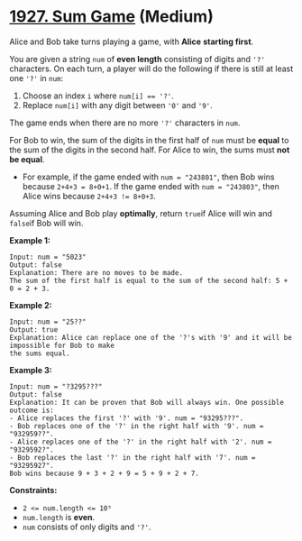 # [1927. Sum Game][link] (Medium)

[link]: https://leetcode.cn/problems/sum-game/

Alice and Bob take turns playing a game, with **Alice** **starting first**.

You are given a string `num` of **even length** consisting of digits and `'?'` characters. On each
turn, a player will do the following if there is still at least one `'?'` in `num`:

1. Choose an index `i` where `num[i] == '?'`.
2. Replace `num[i]` with any digit between `'0'` and `'9'`.

The game ends when there are no more `'?'` characters in `num`.

For Bob to win, the sum of the digits in the first half of `num` must be **equal** to the sum of the
digits in the second half. For Alice to win, the sums must **not be equal**.

- For example, if the game ended with `num = "243801"`, then Bob wins because `2+4+3 = 8+0+1`. If the
game ended with `num = "243803"`, then Alice wins because `2+4+3 != 8+0+3`.

Assuming Alice and Bob play **optimally**, return `true`if Alice will win and  `false`if Bob will
win.

**Example 1:**

```
Input: num = "5023"
Output: false
Explanation: There are no moves to be made.
The sum of the first half is equal to the sum of the second half: 5 + 0 = 2 + 3.
```

**Example 2:**

```
Input: num = "25??"
Output: true
Explanation: Alice can replace one of the '?'s with '9' and it will be impossible for Bob to make
the sums equal.
```

**Example 3:**

```
Input: num = "?3295???"
Output: false
Explanation: It can be proven that Bob will always win. One possible outcome is:
- Alice replaces the first '?' with '9'. num = "93295???".
- Bob replaces one of the '?' in the right half with '9'. num = "932959??".
- Alice replaces one of the '?' in the right half with '2'. num = "9329592?".
- Bob replaces the last '?' in the right half with '7'. num = "93295927".
Bob wins because 9 + 3 + 2 + 9 = 5 + 9 + 2 + 7.
```

**Constraints:**

- `2 <= num.length <= 10⁵`
- `num.length` is **even**.
- `num` consists of only digits and `'?'`.
